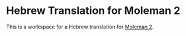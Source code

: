 Hebrew Translation for Moleman 2
================================

This is a workspace for a Hebrew translation for [Moleman 2](http://molemanfilm.com/about-moleman/about-moleman-2/).

